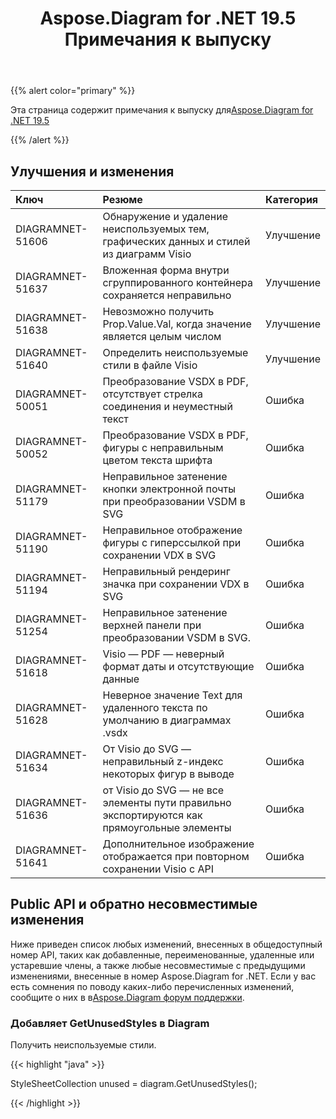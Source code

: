 ﻿---
title: Aspose.Diagram for .NET 19.5 Примечания к выпуску
type: docs
weight: 80
url: /ru/net/aspose-diagram-for-net-19-5-release-notes/
---
{{% alert color="primary" %}} 

Эта страница содержит примечания к выпуску для[Aspose.Diagram for .NET 19.5](https://www.nuget.org/packages/Aspose.Diagram/19.5.0)

{{% /alert %}} 
## **Улучшения и изменения**

|**Ключ**|**Резюме**|**Категория**|
|:- |:- |:- |
|DIAGRAMNET-51606|Обнаружение и удаление неиспользуемых тем, графических данных и стилей из диаграмм Visio|Улучшение|
|DIAGRAMNET-51637|Вложенная форма внутри сгруппированного контейнера сохраняется неправильно|Улучшение|
|DIAGRAMNET-51638|Невозможно получить Prop.Value.Val, когда значение является целым числом|Улучшение|
|DIAGRAMNET-51640|Определить неиспользуемые стили в файле Visio|Улучшение|
|DIAGRAMNET-50051|Преобразование VSDX в PDF, отсутствует стрелка соединения и неуместный текст|Ошибка|
|DIAGRAMNET-50052|Преобразование VSDX в PDF, фигуры с неправильным цветом текста шрифта|Ошибка|
|DIAGRAMNET-51179|Неправильное затенение кнопки электронной почты при преобразовании VSDM в SVG|Ошибка|
|DIAGRAMNET-51190|Неправильное отображение фигуры с гиперссылкой при сохранении VDX в SVG|Ошибка|
|DIAGRAMNET-51194|Неправильный рендеринг значка при сохранении VDX в SVG|Ошибка|
|DIAGRAMNET-51254|Неправильное затенение верхней панели при преобразовании VSDM в SVG.|Ошибка|
|DIAGRAMNET-51618|Visio — PDF — неверный формат даты и отсутствующие данные|Ошибка|
|DIAGRAMNET-51628|Неверное значение Text для удаленного текста по умолчанию в диаграммах .vsdx|Ошибка|
|DIAGRAMNET-51634|От Visio до SVG — неправильный z-индекс некоторых фигур в выводе|Ошибка|
|DIAGRAMNET-51636|от Visio до SVG — не все элементы пути правильно экспортируются как прямоугольные элементы|Ошибка|
|DIAGRAMNET-51641|Дополнительное изображение отображается при повторном сохранении Visio с API|Ошибка|
## **Public API и обратно несовместимые изменения**
Ниже приведен список любых изменений, внесенных в общедоступный номер API, таких как добавленные, переименованные, удаленные или устаревшие члены, а также любые несовместимые с предыдущими изменениями, внесенные в номер Aspose.Diagram for .NET. Если у вас есть сомнения по поводу каких-либо перечисленных изменений, сообщите о них в в[Aspose.Diagram форум поддержки](https://forum.aspose.com/c/diagram/17).
### **Добавляет GetUnusedStyles в Diagram**
Получить неиспользуемые стили.

{{< highlight "java" >}}

  StyleSheetCollection unused = diagram.GetUnusedStyles();

{{< /highlight >}}
